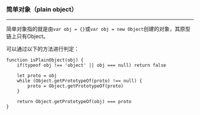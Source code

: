 ### 简单对象（plain object）
---

简单对象指的就是由`var obj = {}`或`var obj = new Object`创建的对象，其原型链上只有Object。

可以通过以下的方法进行判定：

```
function isPlainObject(obj) {
    if(typeof obj !== 'object' || obj === null) return false

    let proto = obj
    while (Object.getPrototypeOf(proto) !== null) {
        proto = Object.getPrototypeOf(proto)
    }

    return Object.getPrototypeOf(obj) === proto
}
```
